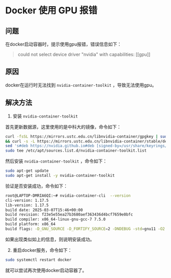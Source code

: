 # Docker 使用 GPU 报错

## 问题

在docker启动容器时，提示使用gpu报错，错误信息如下：
> could not select device driver "nvidia" with capabilities: [[gpu]]

## 原因

docker在运行时无法找到 `nvidia-container-toolkit` ，导致无法使用gpu。

## 解决方法

1. 安装 `nvidia-container-toolkit` 

首先更新数据源，这里使用的是中科大的镜像，命令如下：
```bash
curl -fsSL https://mirrors.ustc.edu.cn/libnvidia-container/gpgkey | sudo gpg --dearmor -o /usr/share/keyrings/nvidia-container-toolkit-keyring.gpg \
&& curl -s -L https://mirrors.ustc.edu.cn/libnvidia-container/stable/deb/nvidia-container-toolkit.list | \
sed 's#deb https://nvidia.github.io#deb [signed-by=/usr/share/keyrings/nvidia-container-toolkit-keyring.gpg] https://mirrors.ustc.edu.cn#g' | \
sudo tee /etc/apt/sources.list.d/nvidia-container-toolkit.list
```

然后安装 `nvidia-container-toolkit` ，命令如下：
```bash
sudo apt-get update
sudo apt-get install -y nvidia-container-toolkit
```

验证是否安装成功，命令如下：
```bash
root@LAPTOP-DMRIA6QI:~# nvidia-container-cli  --version
cli-version: 1.17.5
lib-version: 1.17.5
build date: 2025-03-07T15:46+00:00
build revision: f23e5e55ea27b3680aef363436d4bcf7659e0bfc
build compiler: x86_64-linux-gnu-gcc-7 7.5.0
build platform: x86_64
build flags: -D_GNU_SOURCE -D_FORTIFY_SOURCE=2 -DNDEBUG -std=gnu11 -O2 -g -fdata-sections -ffunction-sections -fplan9-extensions -fstack-protector -fno-strict-aliasing -fvisibility=hidden -Wall -Wextra -Wcast-align -Wpointer-arith -Wmissing-prototypes -Wnonnull -Wwrite-strings -Wlogical-op -Wformat=2 -Wmissing-format-attribute -Winit-self -Wshadow -Wstrict-prototypes -Wunreachable-code -Wconversion -Wsign-conversion -Wno-unknown-warning-option -Wno-format-extra-args -Wno-gnu-alignof-expression -Wl,-zrelro -Wl,-znow -Wl,-zdefs -Wl,--gc-sections
```

如果出现类似如上的信息，则说明安装成功。

2. 重启docker服务，命令如下：
```bash
sudo systemctl restart docker
```

就可以尝试再次使用docker启动容器了。
